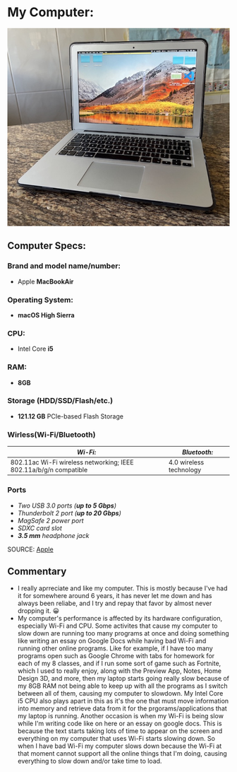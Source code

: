 # My Computer:
![MacBook Air 13-inch](MacBook_Air.JPG)
## Computer Specs:
### Brand and model name/number:
* Apple **MacBookAir**
### Operating System:
* __macOS High Sierra__
### CPU:
* Intel Core **i5**
### RAM:
* **8GB**
### Storage (HDD/SSD/Flash/etc.)
* __121.12 GB__ PCIe-based Flash Storage
### Wirless(Wi-Fi/Bluetooth)
| _Wi-Fi:_ | _Bluetooth:_ |
| ----------- | ----------- |
| 802.11ac Wi-Fi wireless networking; IEEE 802.11a/b/g/n compatible | 4.0 wireless technology |
### Ports
* *Two USB 3.0 ports (__up to 5 Gbps__)*
* _Thunderbolt 2 port (__up to 20 Gbps__)_
* *MagSafe 2 power port*
* _SDXC card slot_
* *__3.5 mm__ headphone jack*

SOURCE: [Apple](https://support.apple.com/kb/sp714?locale=en_JO)

## Commentary
* I really aprreciate and like my computer. This is mostly because I've had it for somewhere around 6 years, it has never let me down and has always been reliabe, and I try and repay that favor by almost never dropping it. 😀
* My computer's performance is affected by its hardware configuration, especially Wi-Fi and CPU.  Some activites that cause my computer to slow down are running too many programs at once and doing something like writing an essay on Google Docs while having bad Wi-Fi and running other online programs. Like for example, if I have too many programs open such as Google Chrome with tabs for homework for each of my 8 classes, and if I run some sort of game such as Fortnite, which I used to really enjoy, along with the Preview App, Notes, Home Design 3D, and more, then my laptop starts going really slow because of my 8GB RAM not being able to keep up with all the programs as I switch between all of them, causing my computer to slowdown. My Intel Core i5 CPU also plays apart in this as it's the one that must move information into memory and retrieve data from it for the prgorams/applications that my laptop is running. Another occasion is when my Wi-Fi is being slow while I'm writing code like on here or an essay on google docs. This is because the text starts taking lots of time to appear on the screen and everything on my computer that uses Wi-Fi starts slowing down. So when I have bad Wi-Fi my computer slows down because the Wi-Fi at that moment cannot support all the online things that I'm doing, causing everything to slow down and/or take time to load.
